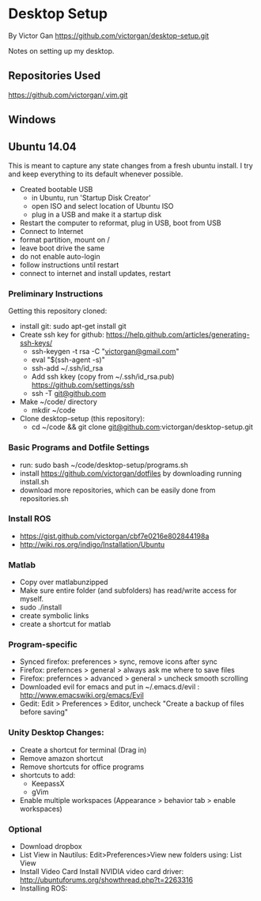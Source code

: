 # Desktop Setup
By Victor Gan
https://github.com/victorgan/desktop-setup.git

Notes on setting up my desktop.


## Repositories Used
https://github.com/victorgan/.vim.git

## Windows

## Ubuntu 14.04

This is meant to capture any state changes from a fresh ubuntu install.
I try and keep everything to its default whenever possible.

- Created bootable USB
    - in Ubuntu, run 'Startup Disk Creator'
    - open ISO and select location of Ubuntu ISO
    - plug in a USB and make it a startup disk
- Restart the computer to reformat, plug in USB, boot from USB
- Connect to Internet
- format partition, mount on /
- leave boot drive the same
- do not enable auto-login
- follow instructions until restart
- connect to internet and install updates, restart

### Preliminary Instructions
Getting this repository cloned:
- install git: sudo apt-get install git
- Create ssh key for github: https://help.github.com/articles/generating-ssh-keys/
  - ssh-keygen -t rsa -C "victorgan@gmail.com"
  - eval "$(ssh-agent -s)"
  - ssh-add ~/.ssh/id_rsa
  - Add ssh kkey (copy from ~/.ssh/id_rsa.pub) https://github.com/settings/ssh
  - ssh -T git@github.com
- Make ~/code/ directory
  - mkdir ~/code
- Clone desktop-setup (this repository): 
  - cd ~/code && git clone git@github.com:victorgan/desktop-setup.git

### Basic Programs and Dotfile Settings
- run: sudo bash ~/code/desktop-setup/programs.sh
- install https://github.com/victorgan/dotfiles by downloading running
  install.sh
- download more repositories, which can be easily done from repositories.sh

### Install ROS
- https://gist.github.com/victorgan/cbf7e0216e802844198a
- http://wiki.ros.org/indigo/Installation/Ubuntu

### Matlab
- Copy over matlabunzipped
- Make sure entire folder (and subfolders) has read/write access for myself.
- sudo ./install
- create symbolic links
- create a shortcut for matlab

### Program-specific
- Synced firefox: preferences > sync, remove icons after sync
- Firefox: prefernces > general > always ask me where to save files
- Firefox: prefernces > advanced > general > uncheck smooth scrolling
- Downloaded evil for emacs and put in ~/.emacs.d/evil : http://www.emacswiki.org/emacs/Evil
- Gedit: Edit > Preferences > Editor, uncheck "Create a backup of files before saving"

### Unity Desktop Changes:
- Create a shortcut for terminal (Drag in)
- Remove amazon shortcut
- Remove shortcuts for office programs
- shortcuts to add:
    - KeepassX
    - gVim
- Enable multiple workspaces (Appearance > behavior tab > enable workspaces)

### Optional
- Download dropbox
- List View in Nautilus: Edit>Preferences>View new folders using: List View
- Install Video Card
  Install NVIDIA video card driver: http://ubuntuforums.org/showthread.php?t=2263316
- Installing ROS: 
